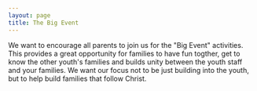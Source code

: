 ```yaml
---
layout: page
title: The Big Event
---
```

We want to encourage all parents to join us for the "Big Event" activities.
This provides a great opportunity for families to have fun togther, get to
know the other youth's families and builds unity between the youth staff and
your families. We want our focus not to be just building into the youth, but
to help build families that follow Christ.
